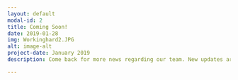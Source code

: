 ```yaml
---
layout: default
modal-id: 2
title: Coming Soon!
date: 2019-01-28
img: Workinghard2.JPG
alt: image-alt
project-date: January 2019
description: Come back for more news regarding our team. New updates are coming soon. Check out our Twitter and Facebook accounts for more about us.

---
```


